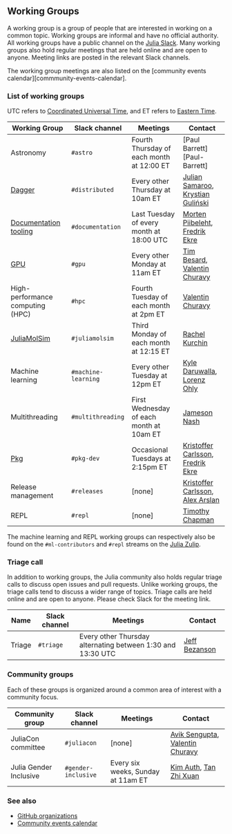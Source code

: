 ## Working Groups

A working group is a group of people that are interested in working on a common
topic. Working groups are informal and have no official authority. All working
groups have a public channel on the [Julia Slack][slack]. Many working groups
also hold regular meetings that are held online and are open to anyone. Meeting
links are posted in the relevant Slack channels.

The working group meetings are also listed on the
[community events calendar][commmunity-events-calendar].

### List of working groups

UTC refers to [Coordinated Universal Time](https://en.wikipedia.org/wiki/Coordinated_Universal_Time), and ET refers to [Eastern Time](https://en.wikipedia.org/wiki/Eastern_Time_Zone).

| Working Group                    | Slack channel       | Meetings                                 | Contact                                                                  |
| -------------------------------- | ------------------- | ---------------------------------------- | ------------------------------------------------------------------------ |
| Astronomy                        | `#astro`            | Fourth Thursday of each month at 12:00 ET | [Paul Barrett][Paul-Barrett]                                            |
| [Dagger][dagger]                 | `#distributed`      | Every other Thursday at 10am ET          | [Julian Samaroo][Julian-Samaroo], [Krystian Guliński][Krystian-Guliński] |
| [Documentation tooling][wg-docs] | `#documentation`    | Last Tuesday of every month at 18:00 UTC | [Morten Piibeleht][Morten-Piibeleht], [Fredrik Ekre][Fredrik-Ekre]       |
| [GPU][gpu]                       | `#gpu`              | Every other Monday at 11am ET            | [Tim Besard][Tim-Besard], [Valentin Churavy][Valentin-Churavy]           |
| High-performance computing (HPC) | `#hpc`              | Fourth Tuesday of each month at 2pm ET   | [Valentin Churavy][Valentin-Churavy]                                     |
| [JuliaMolSim]                    | `#juliamolsim`      | Third Monday of each month at 12:15 ET   | [Rachel Kurchin][Rachel-Kurchin]                                         |
| Machine learning                 | `#machine-learning` | Every other Tuesday at 12pm ET           | [Kyle Daruwalla][Kyle-Daruwalla], [Lorenz Ohly][Lorenz-Ohly]             |
| Multithreading                   | `#multithreading`   | First Wednesday of each month at 10am ET | [Jameson Nash][Jameson-Nash]                                             |
| [Pkg][pkg]                       | `#pkg-dev`          | Occasional Tuesdays at 2:15pm ET         | [Kristoffer Carlsson][Kristoffer-Carlsson], [Fredrik Ekre][Fredrik-Ekre] |
| Release management               | `#releases`         | [none]                                   | [Kristoffer Carlsson][Kristoffer-Carlsson], [Alex Arslan][Alex-Arslan]   |
| REPL                             | `#repl`             | [none]                                   | [Timothy Chapman][Timothy Chapman]                                       |

The machine learning and REPL working groups can respectively also be found on
the `#ml-contributors` and `#repl` streams on the [Julia Zulip][zulip].

[dagger]: https://github.com/JuliaParallel/Dagger.jl
[wg-docs]: https://github.com/JuliaDocs
[gpu]: https://github.com/JuliaGPU
[pkg]: https://github.com/JuliaLang/Pkg.jl
[JuliaMolSim]: https://juliamolsim.org

### Triage call

In addition to working groups, the Julia community also holds regular triage calls
to discuss open issues and pull requests. Unlike working groups, the triage calls
tend to discuss a wider range of topics. Triage calls are held online and are open
to anyone. Please check Slack for the meeting link.

| Name    | Slack channel | Meetings                          | Contact                        |
| ------- | ------------- | --------------------------------- | ------------------------------ |
| Triage  | `#triage`     | Every other Thursday alternating between 1:30 and 13:30 UTC | [Jeff Bezanson][Jeff-Bezanson] |

### Community groups

Each of these groups is organized around a common area of interest with a community focus.

| Community group        | Slack channel       | Meetings                            | Contact                                                              |
| ---------------------- | ------------------- | ----------------------------------- | -------------------------------------------------------------------- |
| JuliaCon committee     | `#juliacon`         | [none]                              | [Avik Sengupta][Avik-Sengupta], [Valentin Churavy][Valentin-Churavy] |
| Julia Gender Inclusive | `#gender-inclusive` | Every six weeks, Sunday at 11am ET  | [Kim Auth][Kim-Auth], [Tan Zhi Xuan][Tan-Zhi-Xuan]     |

### See also

- [GitHub organizations][github-orgs]
- [Community events calendar][community-events-calendar]

[community-events-calendar]: /community/#events
[github-orgs]: /community/organizations/
[slack]: /slack
[zulip]: https://julialang.zulipchat.com/

[Alex-Arslan]: https://github.com/ararslan
[Avik-Sengupta]: https://github.com/aviks
[Dilum-Aluthge]: https://github.com/DilumAluthge
[Elliot-Saba]: https://github.com/staticfloat
[Fredrik-Ekre]: https://github.com/fredrikekre
[Jameson-Nash]: https://github.com/vtjnash
[Jeff-Bezanson]: https://github.com/JeffBezanson
[Julian-Samaroo]: https://github.com/jpsamaroo
[Kristoffer-Carlsson]: https://github.com/KristofferC
[Krystian-Guliński]: https://github.com/krynju
[Kyle-Daruwalla]: https://github.com/darsnack
[Lorenz-Ohly]: https://github.com/lorenzoh
[Miles-Lucas]: https://github.com/mileslucas
[Morten-Piibeleht]: https://github.com/mortenpi
[Mosè-Giordano]: https://github.com/giordano
[Tim-Besard]: https://github.com/maleadt
[Valentin-Churavy]: https://github.com/vchuravy
[Kim-Auth]: https://github.com/kimauth
[Tan-Zhi-Xuan]: https://github.com/ztangent
[Timothy Chapman]: https://github.com/tecosaur
[Rachel-Kurchin]: https://github.com/rkurchin
